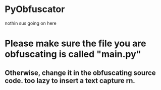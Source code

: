 # PyObfuscator
nothin sus going on here

# Please make sure the file you are obfuscating is called "main.py"
## Otherwise, change it in the obfuscating source code. too lazy to insert a text capture rn.
